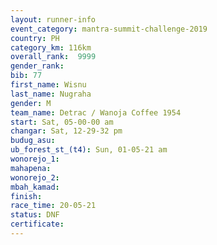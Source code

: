 ```yaml
---
layout: runner-info 
event_category: mantra-summit-challenge-2019 
country: PH
category_km: 116km 
overall_rank:  9999
gender_rank: 
bib: 77
first_name: Wisnu
last_name: Nugraha
gender: M
team_name: Detrac / Wanoja Coffee 1954
start: Sat, 05-00-00 am
changar: Sat, 12-29-32 pm
budug_asu: 
ub_forest_st_(t4): Sun, 01-05-21 am
wonorejo_1: 
mahapena: 
wonorejo_2: 
mbah_kamad: 
finish: 
race_time: 20-05-21
status: DNF
certificate: 
---
```

